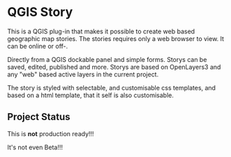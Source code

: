 # QGIS Story
This is a QGIS plug-in that makes it possible to create web based geographic map stories. The stories requires only a web browser to view. It can be online or off-.

Directly from a QGIS dockable panel and simple forms. Storys can be saved, edited, published and more. Storys are based on OpenLayers3 and any "web" based active layers in the current project.

The story is styled with selectable, and customisable css templates, and based on a html template, that it self is also customisable.
## Project Status
This is **not** production ready!!!

It's not even Beta!!!
